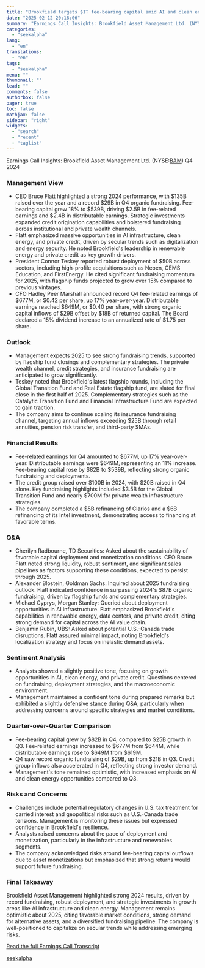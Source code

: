 ```yaml
---
title: "Brookfield targets $1T fee-bearing capital amid AI and clean energy growth"
date: "2025-02-12 20:18:06"
summary: "Earnings Call Insights: Brookfield Asset Management Ltd. (NYSE:BAM) Q4 2024 Management View CEO Bruce Flatt highlighted a strong 2024 performance, with $135B raised over the year and a record $29B in Q4 organic fundraising. Fee-bearing capital grew 18% to $539B, driving $2.5B in fee-related earnings and $2.4B in distributable earnings...."
categories:
  - "seekalpha"
lang:
  - "en"
translations:
  - "en"
tags:
  - "seekalpha"
menu: ""
thumbnail: ""
lead: ""
comments: false
authorbox: false
pager: true
toc: false
mathjax: false
sidebar: "right"
widgets:
  - "search"
  - "recent"
  - "taglist"
---
```


Earnings Call Insights: Brookfield Asset Management Ltd. (NYSE:[BAM](https://seekingalpha.com/symbol/BAM "Brookfield Asset Management Ltd.")) Q4 2024

### Management View

* CEO Bruce Flatt highlighted a strong 2024 performance, with $135B raised over the year and a record $29B in Q4 organic fundraising. Fee-bearing capital grew 18% to $539B, driving $2.5B in fee-related earnings and $2.4B in distributable earnings. Strategic investments expanded credit origination capabilities and bolstered fundraising across institutional and private wealth channels.
* Flatt emphasized massive opportunities in AI infrastructure, clean energy, and private credit, driven by secular trends such as digitalization and energy security. He noted Brookfield's leadership in renewable energy and private credit as key growth drivers.
* President Connor Teskey reported robust deployment of $50B across sectors, including high-profile acquisitions such as Neoen, GEMS Education, and FirstEnergy. He cited significant fundraising momentum for 2025, with flagship funds projected to grow over 15% compared to previous vintages.
* CFO Hadley Peer Marshall announced record Q4 fee-related earnings of $677M, or $0.42 per share, up 17% year-over-year. Distributable earnings reached $649M, or $0.40 per share, with strong organic capital inflows of $29B offset by $18B of returned capital. The Board declared a 15% dividend increase to an annualized rate of $1.75 per share.

### Outlook

* Management expects 2025 to see strong fundraising trends, supported by flagship fund closings and complementary strategies. The private wealth channel, credit strategies, and insurance fundraising are anticipated to grow significantly.
* Teskey noted that Brookfield's latest flagship rounds, including the Global Transition Fund and Real Estate flagship fund, are slated for final close in the first half of 2025. Complementary strategies such as the Catalytic Transition Fund and Financial Infrastructure Fund are expected to gain traction.
* The company aims to continue scaling its insurance fundraising channel, targeting annual inflows exceeding $25B through retail annuities, pension risk transfer, and third-party SMAs.

### Financial Results

* Fee-related earnings for Q4 amounted to $677M, up 17% year-over-year. Distributable earnings were $649M, representing an 11% increase. Fee-bearing capital rose by $82B to $539B, reflecting strong organic fundraising and deployments.
* The credit group raised over $100B in 2024, with $20B raised in Q4 alone. Key fundraising highlights included $3.5B for the Global Transition Fund and nearly $700M for private wealth infrastructure strategies.
* The company completed a $5B refinancing of Clarios and a $6B refinancing of its Intel investment, demonstrating access to financing at favorable terms.

### Q&A

* Cherilyn Radbourne, TD Securities: Asked about the sustainability of favorable capital deployment and monetization conditions. CEO Bruce Flatt noted strong liquidity, robust sentiment, and significant sales pipelines as factors supporting these conditions, expected to persist through 2025.
* Alexander Blostein, Goldman Sachs: Inquired about 2025 fundraising outlook. Flatt indicated confidence in surpassing 2024's $87B organic fundraising, driven by flagship funds and complementary strategies.
* Michael Cyprys, Morgan Stanley: Queried about deployment opportunities in AI infrastructure. Flatt emphasized Brookfield's capabilities in renewable energy, data centers, and private credit, citing strong demand for capital across the AI value chain.
* Benjamin Rubin, UBS: Asked about potential U.S.-Canada trade disruptions. Flatt assured minimal impact, noting Brookfield's localization strategy and focus on inelastic demand assets.

### Sentiment Analysis

* Analysts showed a slightly positive tone, focusing on growth opportunities in AI, clean energy, and private credit. Questions centered on fundraising, deployment strategies, and the macroeconomic environment.
* Management maintained a confident tone during prepared remarks but exhibited a slightly defensive stance during Q&A, particularly when addressing concerns around specific strategies and market conditions.

### Quarter-over-Quarter Comparison

* Fee-bearing capital grew by $82B in Q4, compared to $25B growth in Q3. Fee-related earnings increased to $677M from $644M, while distributable earnings rose to $649M from $619M.
* Q4 saw record organic fundraising of $29B, up from $21B in Q3. Credit group inflows also accelerated in Q4, reflecting strong investor demand.
* Management's tone remained optimistic, with increased emphasis on AI and clean energy opportunities compared to Q3.

### Risks and Concerns

* Challenges include potential regulatory changes in U.S. tax treatment for carried interest and geopolitical risks such as U.S.-Canada trade tensions. Management is monitoring these issues but expressed confidence in Brookfield's resilience.
* Analysts raised concerns about the pace of deployment and monetization, particularly in the infrastructure and renewables segments.
* The company acknowledged risks around fee-bearing capital outflows due to asset monetizations but emphasized that strong returns would support future fundraising.

### Final Takeaway

Brookfield Asset Management highlighted strong 2024 results, driven by record fundraising, robust deployment, and strategic investments in growth areas like AI infrastructure and clean energy. Management remains optimistic about 2025, citing favorable market conditions, strong demand for alternative assets, and a diversified fundraising pipeline. The company is well-positioned to capitalize on secular trends while addressing emerging risks.

[Read the full Earnings Call Transcript](https://seekingalpha.com/symbol/BAM/earnings/transcripts)

[seekalpha](https://seekingalpha.com/news/4407028-brookfield-targets-1t-fee-bearing-capital-amid-ai-and-clean-energy-growth)
